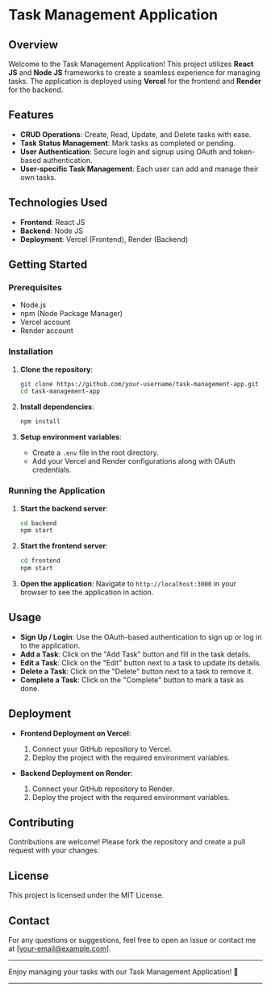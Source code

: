 # Task Management Application

## Overview
Welcome to the Task Management Application! This project utilizes **React JS** and **Node JS** frameworks to create a seamless experience for managing tasks. The application is deployed using **Vercel** for the frontend and **Render** for the backend.

## Features
- **CRUD Operations**: Create, Read, Update, and Delete tasks with ease.
- **Task Status Management**: Mark tasks as completed or pending.
- **User Authentication**: Secure login and signup using OAuth and token-based authentication.
- **User-specific Task Management**: Each user can add and manage their own tasks.

## Technologies Used
- **Frontend**: React JS
- **Backend**: Node JS
- **Deployment**: Vercel (Frontend), Render (Backend)

## Getting Started
### Prerequisites
- Node.js
- npm (Node Package Manager)
- Vercel account
- Render account

### Installation
1. **Clone the repository**:
    ```sh
    git clone https://github.com/your-username/task-management-app.git
    cd task-management-app
    ```

2. **Install dependencies**:
    ```sh
    npm install
    ```

3. **Setup environment variables**:
    - Create a `.env` file in the root directory.
    - Add your Vercel and Render configurations along with OAuth credentials.

### Running the Application
1. **Start the backend server**:
    ```sh
    cd backend
    npm start
    ```

2. **Start the frontend server**:
    ```sh
    cd frontend
    npm start
    ```

3. **Open the application**:
    Navigate to `http://localhost:3000` in your browser to see the application in action.

## Usage
- **Sign Up / Login**: Use the OAuth-based authentication to sign up or log in to the application.
- **Add a Task**: Click on the "Add Task" button and fill in the task details.
- **Edit a Task**: Click on the "Edit" button next to a task to update its details.
- **Delete a Task**: Click on the "Delete" button next to a task to remove it.
- **Complete a Task**: Click on the "Complete" button to mark a task as done.

## Deployment
- **Frontend Deployment on Vercel**:
    1. Connect your GitHub repository to Vercel.
    2. Deploy the project with the required environment variables.

- **Backend Deployment on Render**:
    1. Connect your GitHub repository to Render.
    2. Deploy the project with the required environment variables.

## Contributing
Contributions are welcome! Please fork the repository and create a pull request with your changes.

## License
This project is licensed under the MIT License.

## Contact
For any questions or suggestions, feel free to open an issue or contact me at [your-email@example.com].

---

Enjoy managing your tasks with our Task Management Application! 🚀

---

